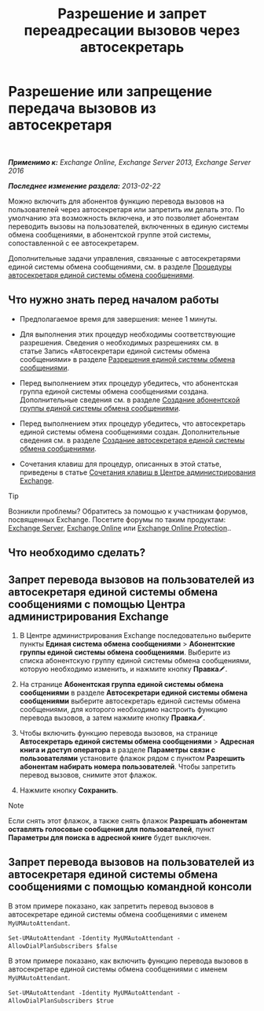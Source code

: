 ﻿---
title: 'Разрешение и запрет переадресации вызовов через автосекретарь'
TOCTitle: Разрешение или запрещение передача вызовов из автосекретаря
ms:assetid: ca961cc8-cc24-4e05-b72d-79979c155cf9
ms:mtpsurl: https://technet.microsoft.com/ru-ru/library/Ee423558(v=EXCHG.150)
ms:contentKeyID: 52059250
ms.date: 05/22/2018
mtps_version: v=EXCHG.150
ms.translationtype: MT
---

# Разрешение или запрещение передача вызовов из автосекретаря

 

_**Применимо к:** Exchange Online, Exchange Server 2013, Exchange Server 2016_

_**Последнее изменение раздела:** 2013-02-22_

Можно включить для абонентов функцию перевода вызовов на пользователей через автосекретаря или запретить им делать это. По умолчанию эта возможность включена, и это позволяет абонентам переводить вызовы на пользователей, включенных в единую системы обмена сообщениями, в абонентской группе этой системы, сопоставленной с ее автосекретарем.

Дополнительные задачи управления, связанные с автосекретарями единой системы обмена сообщениями, см. в разделе [Процедуры автосекретаря единой системы обмена сообщениями](um-auto-attendant-procedures-exchange-2013-help.md).

## Что нужно знать перед началом работы

  - Предполагаемое время для завершения: менее 1 минуты.

  - Для выполнения этих процедур необходимы соответствующие разрешения. Сведения о необходимых разрешениях см. в статье Запись «Автосекретари единой системы обмена сообщениями» в разделе [Разрешения единой системы обмена сообщениями](unified-messaging-permissions-exchange-2013-help.md).

  - Перед выполнением этих процедур убедитесь, что абонентская группа единой системы обмена сообщениями создана. Дополнительные сведения см. в разделе [Создание абонентской группы единой системы обмена сообщениями](create-a-um-dial-plan-exchange-2013-help.md).

  - Перед выполнением этих процедур убедитесь, что автосекретарь единой системы обмена сообщениями создан. Дополнительные сведения см. в разделе [Создание автосекретаря единой системы обмена сообщениями](create-a-um-auto-attendant-exchange-2013-help.md).

  - Сочетания клавиш для процедур, описанных в этой статье, приведены в статье [Сочетания клавиш в Центре администрирования Exchange](keyboard-shortcuts-in-the-exchange-admin-center-exchange-online-protection-help.md).

> [!TIP]  
> Возникли проблемы? Обратитесь за помощью к участникам форумов, посвященных Exchange. Посетите форумы по таким продуктам: <a href="https://go.microsoft.com/fwlink/p/?linkid=60612">Exchange Server</a>, <a href="https://go.microsoft.com/fwlink/p/?linkid=267542">Exchange Online</a> или <a href="https://go.microsoft.com/fwlink/p/?linkid=285351">Exchange Online Protection</a>..


## Что необходимо сделать?

## Запрет перевода вызовов на пользователей из автосекретаря единой системы обмена сообщениями с помощью Центра администрирования Exchange

1.  В Центре администрирования Exchange последовательно выберите пункты **Единая система обмена сообщениями** \> **Абонентские группы единой системы обмена сообщениями**. Выберите из списка абонентскую группу единой системы обмена сообщениями, которую необходимо изменить, и нажмите кнопку **Правка**![Значок редактирования](images/Bb124582.6f53ccb2-1f13-4c02-bea0-30690e6ea71d(EXCHG.150).gif "Значок редактирования").

2.  На странице **Абонентская группа единой системы обмена сообщениями** в разделе **Автосекретари единой системы обмена сообщениями** выберите автосекретарь единой системы обмена сообщениями, для которого необходимо настроить функцию перевода вызовов, а затем нажмите кнопку **Правка**![Значок редактирования](images/Bb124582.6f53ccb2-1f13-4c02-bea0-30690e6ea71d(EXCHG.150).gif "Значок редактирования").

3.  Чтобы включить функцию перевода вызовов, на странице **Автосекретарь единой системы обмена сообщениями** \> **Адресная книга и доступ оператора** в разделе **Параметры связи с пользователями** установите флажок рядом с пунктом **Разрешить абонентам набирать номера пользователей**. Чтобы запретить перевод вызовов, снимите этот флажок.

4.  Нажмите кнопку **Сохранить**.

> [!NOTE]  
> Если снять этот флажок, а также снять флажок <strong>Разрешать абонентам оставлять голосовые сообщения для пользователей</strong>, пункт <strong>Параметры для поиска в адресной книге</strong> будет выключен.


## Запрет перевода вызовов на пользователей из автосекретаря единой системы обмена сообщениями с помощью командной консоли

В этом примере показано, как запретить перевод вызовов в автосекретаре единой системы обмена сообщениями с именем `MyUMAutoAttendant`.

    Set-UMAutoAttendant -Identity MyUMAutoAttendant -AllowDialPlanSubscribers $false

В этом примере показано, как включить функцию перевода вызовов в автосекретаре единой системы обмена сообщениями с именем `MyUMAutoAttendant`.

    Set-UMAutoAttendant -Identity MyUMAutoAttendant -AllowDialPlanSubscribers $true

